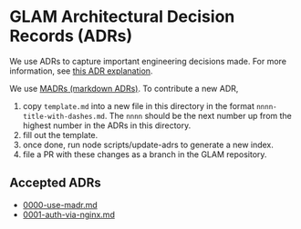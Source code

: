 # GLAM Architectural Decision Records (ADRs)

We use ADRs to capture important engineering decisions made.
For more information, see [this ADR explanation](https://adr.github.io/).

We use [MADRs (markdown ADRs)](https://adr.github.io/madr/). To contribute a new
ADR,

1. copy `template.md` into a new file in this directory in the format
   `nnnn-title-with-dashes.md`. The `nnnn` should be the next number up from
   the highest number in the ADRs in this directory.
2. fill out the template.
3. once done, run node scripts/update-adrs to generate a new index.
4. file a PR with these changes as a branch in the GLAM repository.

## Accepted ADRs

- [0000-use-madr.md](/docs/adr/0000-use-madr.md)
- [0001-auth-via-nginx.md](/docs/adr/0001-auth-via-nginx.md)

